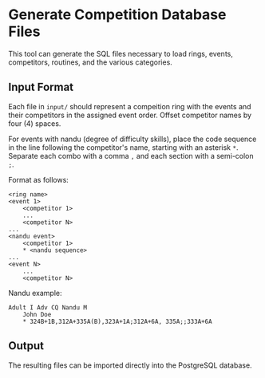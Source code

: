 # Generate Competition Database Files

This tool can generate the SQL files necessary to load rings, events, competitors, routines, and the various categories.

## Input Format

Each file in `input/` should represent a compeition ring with the events and their competitors in the assigned event order. Offset competitor names by four (4) spaces.

For events with nandu (degree of difficulty skills), place the code sequence in the line following the competitor's name, starting with an asterisk `*`. Separate each combo with a comma `,` and each section with a semi-colon `;`.

Format as follows:

```
<ring name>
<event 1>
    <competitor 1>
    ...
    <competitor N>
...
<nandu event>
    <competitor 1>
    * <nandu sequence>
...
<event N>
    ...
    <competitor N>
```

Nandu example:

```
Adult I Adv CQ Nandu M
    John Doe
    * 324B+1B,312A+335A(B),323A+1A;312A+6A, 335A;;333A+6A
```

## Output

The resulting files can be imported directly into the PostgreSQL database.
